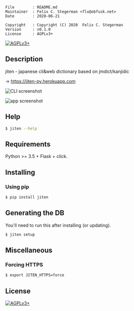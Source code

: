 <!-- {{{1 -->

    File        : README.md
    Maintainer  : Felix C. Stegerman <flx@obfusk.net>
    Date        : 2020-06-21

    Copyright   : Copyright (C) 2020  Felix C. Stegerman
    Version     : v0.1.0
    License     : AGPLv3+

<!-- }}}1 -->

<!--
[![PyPI Version](https://img.shields.io/pypi/v/jiten.svg)](https://pypi.python.org/pypi/jiten)
-->

[![AGPLv3+](https://img.shields.io/badge/license-AGPLv3+-blue.svg)](https://www.gnu.org/licenses/agpl-3.0.html)

## Description

jiten - japanese cli&web dictionary based on jmdict/kanjidic

→ https://jiten-py.herokuapp.com

![CLI screenshot](screenshot-cli.png)

![app screenshot](screenshot-app.png)

## Help

```bash
$ jiten --help
```

## Requirements

Python >= 3.5 + Flask + click.

## Installing

### Using pip

```bash
$ pip install jiten
```

## Generating the DB

You'll need to run this after installing (or updating).

```bash
$ jiten setup
```

## Miscellaneous

### Forcing HTTPS

```bash
$ export JITEN_HTTPS=force
```

## License

[![AGPLv3+](https://www.gnu.org/graphics/agplv3-155x51.png)](https://www.gnu.org/licenses/agpl-3.0.html)

<!-- vim: set tw=70 sw=2 sts=2 et fdm=marker : -->
